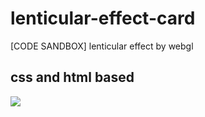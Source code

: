 # lenticular-effect-card

[CODE SANDBOX] lenticular effect by webgl

## css and html based

![](./screenshots//css-based.gif)
